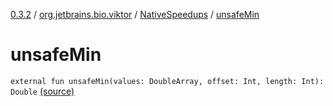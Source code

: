 [0.3.2](../../index.md) / [org.jetbrains.bio.viktor](../index.md) / [NativeSpeedups](index.md) / [unsafeMin](.)

# unsafeMin

`external fun unsafeMin(values: DoubleArray, offset: Int, length: Int): Double` [(source)](https://github.com/JetBrains-Research/viktor/blob/0.3.2/src/main/kotlin/org/jetbrains/bio/viktor/NativeSpeedups.kt#L42)